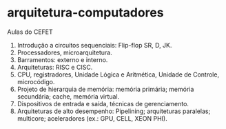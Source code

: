 # arquitetura-computadores
Aulas do CEFET

1. Introdução a circuitos sequenciais: Flip-flop SR, D, JK.
2. Processadores, microarquitetura.
3. Barramentos: externo e interno.
4. Arquiteturas: RISC e CISC.
5. CPU, registradores, Unidade Lógica e Aritmética, Unidade de Controle, microcódigo.
6. Projeto de hierarquia de memória: memória primária; memória secundária; cache, memória virtual.
7. Dispositivos de entrada e saída, técnicas de gerenciamento.
8. Arquiteturas de alto desempenho: Pipelining; arquiteturas paralelas; multicore; aceleradores (ex.: GPU, CELL, XEON PHI).
